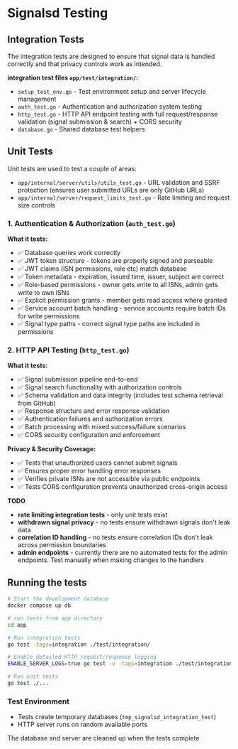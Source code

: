 # Signalsd Testing 

## Integration Tests

The integration tests are designed to ensure that signal data is handled correctly and that privacy controls work as intended.

**integration test files `app/test/integration/`:**
- `setup_test_env.go` - Test environment setup and server lifecycle management
- `auth_test.go` - Authentication and authorization system testing
- `http_test.go` - HTTP API endpoint testing with full request/response validation (signal submission & search) + CORS security
- `database.go` - Shared database test helpers

## Unit Tests 

Unit tests are used to test a couple of areas:
- `app/internal/server/utils/utils_test.go` - URL validation and SSRF protection (ensures user submitted URLs are only GitHub URLs)
- `app/internal/server/request_limits_test.go` - Rate limiting and request size controls


### 1. Authentication & Authorization (`auth_test.go`)

**What it tests:**

- ✅ Database queries work correctly
- ✅ JWT token structure - tokens are properly signed and parseable
- ✅ JWT claims (ISN permissions, role etc) match database 
- ✅ Token metadata - expiration, issued time, issuer, subject are correct
- ✅ Role-based permissions - owner gets write to all ISNs, admin gets write to own ISNs
- ✅ Explicit permission grants - member gets read access where granted
- ✅ Service account batch handling - service accounts require batch IDs for write permissions
- ✅ Signal type paths - correct signal type paths are included in permissions


### 2. HTTP API Testing (`http_test.go`)

**What it tests:**
- ✅ Signal submission pipeline end-to-end
- ✅ Signal search functionality with authorization controls
- ✅ Schema validation and data integrity (includes test schema retrieval from GitHub)
- ✅ Response structure and error response validation
- ✅ Authentication failures and authorization errors
- ✅ Batch processing with mixed success/failure scenarios
- ✅ CORS security configuration and enforcement

**Privacy & Security Coverage:**
- ✅ Tests that unauthorized users cannot submit signals
- ✅ Ensures proper error handling error responses
- ✅ Verifies private ISNs are not accessible via public endpoints 
- ✅ Tests CORS configuration prevents unauthorized cross-origin access


**TODO**
  - **rate limiting integration tests** - only unit tests exist
  - **withdrawn signal privacy** - no tests ensure withdrawn signals don't leak data
  - **correlation ID handling** - no tests ensure correlation IDs don't leak across permission boundaries
  - **admin endpoints** - currently there are no automated tests for the admin endpoints. Test manually when making changes to the handlers

## Running the tests
```bash
# Start the development database
docker compose up db

# run tests from app directory
cd app

# Run integration tests
go test -tags=integration ./test/integration/

# Enable detailed HTTP request/response logging
ENABLE_SERVER_LOGS=true go test -v -tags=integration ./test/integration/

# Run unit tests
go test ./...
```

### Test Environment
- Tests create temporary databases (`tmp_signalsd_integration_test`)
- HTTP server runs on random available ports


The database and server are cleaned up when the tests complete
